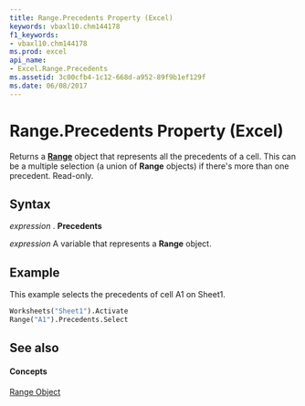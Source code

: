 ```yaml
---
title: Range.Precedents Property (Excel)
keywords: vbaxl10.chm144178
f1_keywords:
- vbaxl10.chm144178
ms.prod: excel
api_name:
- Excel.Range.Precedents
ms.assetid: 3c00cfb4-1c12-668d-a952-89f9b1ef129f
ms.date: 06/08/2017
---
```



# Range.Precedents Property (Excel)

Returns a  **[Range](Excel.Range(objec).md)** object that represents all the precedents of a cell. This can be a multiple selection (a union of **Range** objects) if there's more than one precedent. Read-only.


## Syntax

 _expression_ . **Precedents**

 _expression_ A variable that represents a **Range** object.


## Example

This example selects the precedents of cell A1 on Sheet1.


```vb
Worksheets("Sheet1").Activate 
Range("A1").Precedents.Select
```


## See also


#### Concepts


[Range Object](Excel.Range(objec).md)

